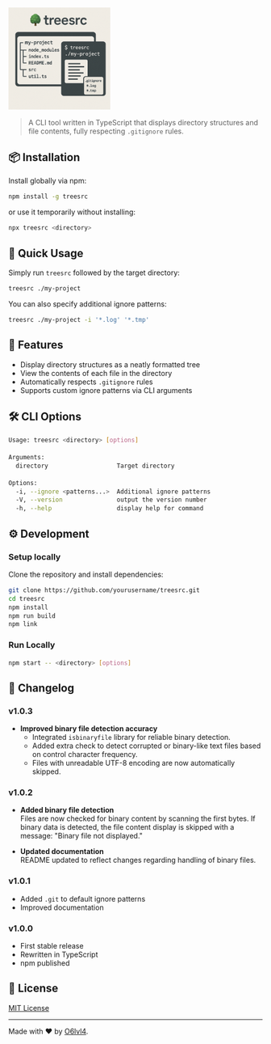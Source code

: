 <img src="./docs/logo-treesrc.png" width="40%" min-width="200px">

> A CLI tool written in TypeScript that displays directory structures and file contents, fully respecting `.gitignore` rules.

## 📦 Installation

Install globally via npm:

```bash
npm install -g treesrc
```

or use it temporarily without installing:

```bash
npx treesrc <directory>
```

## 🚀 Quick Usage

Simply run `treesrc` followed by the target directory:

```bash
treesrc ./my-project
```

You can also specify additional ignore patterns:

```bash
treesrc ./my-project -i '*.log' '*.tmp'
```

## 🎯 Features

- Display directory structures as a neatly formatted tree
- View the contents of each file in the directory
- Automatically respects `.gitignore` rules
- Supports custom ignore patterns via CLI arguments

## 🛠️ CLI Options

```bash
Usage: treesrc <directory> [options]

Arguments:
  directory                   Target directory

Options:
  -i, --ignore <patterns...>  Additional ignore patterns
  -V, --version               output the version number
  -h, --help                  display help for command
```

## ⚙️ Development

### Setup locally

Clone the repository and install dependencies:

```bash
git clone https://github.com/yourusername/treesrc.git
cd treesrc
npm install
npm run build
npm link
```

### Run Locally

```bash
npm start -- <directory> [options]
```

## 📝 Changelog

### v1.0.3

- **Improved binary file detection accuracy**
  - Integrated `isbinaryfile` library for reliable binary detection.
  - Added extra check to detect corrupted or binary-like text files based on control character frequency.
  - Files with unreadable UTF-8 encoding are now automatically skipped.

### v1.0.2

- **Added binary file detection**  
  Files are now checked for binary content by scanning the first bytes. If binary data is detected, the file content display is skipped with a message: "Binary file not displayed."

- **Updated documentation**  
  README updated to reflect changes regarding handling of binary files.

### v1.0.1
- Added `.git` to default ignore patterns
- Improved documentation

### v1.0.0
- First stable release
- Rewritten in TypeScript
- npm published

## 📄 License

[MIT License](LICENSE)

---

Made with ❤️ by [O6lvl4](https://github.com/O6lvl4).
